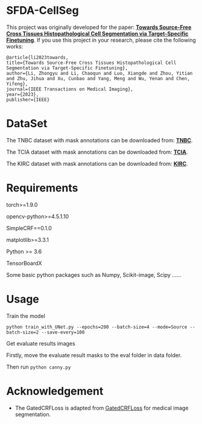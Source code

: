 # SFDA-CellSeg
This project was originally developed for the paper: **[Towards Source-Free Cross Tissues Histopathological Cell Segmentation via Target-Specific Finetuning](https://ieeexplore.ieee.org/abstract/document/10087318/)**. If you use this project in your research, please cite the following works:  

    @article{li2023towards,
    title={Towards Source-Free Cross Tissues Histopathological Cell Segmentation via Target-Specific Finetuning},
    author={Li, Zhongyu and Li, Chaoqun and Luo, Xiangde and Zhou, Yitian and Zhu, Jihua and Xu, Cunbao and Yang, Meng and Wu, Yenan and Chen, Yifeng},
    journal={IEEE Transactions on Medical Imaging},
    year={2023},
    publisher={IEEE}

# DataSet

The TNBC dataset with mask annotations can be downloaded from: **[TNBC](https://ieee-dataport.org/documents/segmentation-nuclei-histopathology-images-deep-regression-distance-map#files)**.

The TCIA dataset with mask annotations can be downloaded from: **[TCIA](https://www.nature.com/articles/s41597-020-0528-1#Sec15)**.

The KIRC dataset with mask annotations can be downloaded from: **[KIRC](https://www.worldscientific.com/doi/abs/10.1142/9789814644730_0029)**.

# Requirements

torch>=1.9.0

opencv-python>=4.5.1.10

SimpleCRF==0.1.0

matplotlib>=3.3.1

Python >= 3.6

TensorBoardX

Some basic python packages such as Numpy, Scikit-image, Scipy ......

# Usage

Train the model

`python train_with_UNet.py --epochs=200 --batch-size=4 --mode=Source --batch-size=2 --save-every=100`

Get evaluate results images

Firstly, move the evaluate result masks to the eval folder in data folder.

Then run `python canny.py`

# Acknowledgement
* The GatedCRFLoss is adapted from [GatedCRFLoss](https://github.com/LEONOB2014/GatedCRFLoss) for medical image segmentation.
